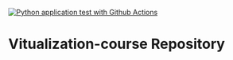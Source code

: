[![Python application test with Github Actions](https://github.com/Nitika-Verma24/Vitualization-course/actions/workflows/main.yml/badge.svg)](https://github.com/Nitika-Verma24/Vitualization-course/actions/workflows/main.yml)

# Vitualization-course Repository
